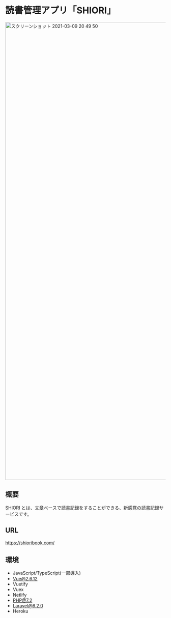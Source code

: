 # 読書管理アプリ「SHIORI」

<img width="1440" alt="スクリーンショット 2021-03-09 20 49 50" src="https://user-images.githubusercontent.com/19849423/110466362-09972d00-8119-11eb-939d-d753b3f4f175.png">

## 概要

SHIORI とは、文章ベースで読書記録をすることができる、新感覚の読書記録サービスです。

## URL

https://shioribook.com/

## 環境

-   JavaScript/TypeScript(一部導入)
-   Vue@2.6.12
-   Vuetify
-   Vuex
-   Netlify
-   PHP@7.2
-   Laravel@6.2.0
-   Heroku
